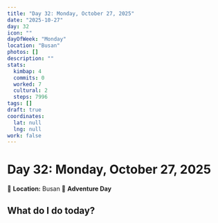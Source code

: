```yaml
---
title: "Day 32: Monday, October 27, 2025"
date: "2025-10-27"
day: 32
icon: ""
dayOfWeek: "Monday"
location: "Busan"
photos: []
description: ""
stats:
  kimbap: 4
  commits: 0
  worked: 7
  cultural: 2
  steps: 7996
tags: []
draft: true
coordinates:
  lat: null
  lng: null
work: false
---
```

# Day 32: Monday, October 27, 2025

📍 **Location:** Busan
🎒 **Adventure Day**

## What do I do today?


